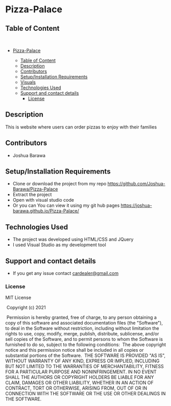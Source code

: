 
# Pizza-Palace
## Table of Content
​
- [Pizza-Palace](#pizza-palace)
 
  - [Table of Content](#table-of-content)
  - [Description](#description)
  - [Contributors](#contributors)
  - [Setup/Installation Requirements](#setupinstallation-requirements)
  - [Visuals](#visuals)
  - [Technologies Used](#technologies-used)
  - [Support and contact details](#support-and-contact-details)
    - [License](#license)



## Description
This is website where users can order pizzas to enjoy with their families
## Contributors
* Joshua Barawa
## Setup/Installation Requirements
* Clone or download the project from my repo https://github.com/Joshua-Barawa/Pizza-Palace
* Extract the project 
* Open with visual studio code
* Or you can You can view it using my git hub pages https://joshua-barawa.github.io/Pizza-Palace/

## Technologies Used
* The project was developed using HTML/CSS and JQuery
* I used Visual Studio as my development tool
## Support and contact details
* If you get any issue contact cardealer@gmail.com
### License
MIT License


​
Copyright (c) 2021 



​
Permission is hereby granted, free of charge, to any person obtaining a copy
of this software and associated documentation files (the "Software"), to deal
in the Software without restriction, including without limitation the rights
to use, copy, modify, merge, publish, distribute, sublicense, and/or sell
copies of the Software, and to permit persons to whom the Software is
furnished to do so, subject to the following conditions:
​
The above copyright notice and this permission notice shall be included in all
copies or substantial portions of the Software.
​
THE SOFTWARE IS PROVIDED "AS IS", WITHOUT WARRANTY OF ANY KIND, EXPRESS OR
IMPLIED, INCLUDING BUT NOT LIMITED TO THE WARRANTIES OF MERCHANTABILITY,
FITNESS FOR A PARTICULAR PURPOSE AND NONINFRINGEMENT. IN NO EVENT SHALL THE
AUTHORS OR COPYRIGHT HOLDERS BE LIABLE FOR ANY CLAIM, DAMAGES OR OTHER
LIABILITY, WHETHER IN AN ACTION OF CONTRACT, TORT OR OTHERWISE, ARISING FROM,
OUT OF OR IN CONNECTION WITH THE SOFTWARE OR THE USE OR OTHER DEALINGS IN THE
SOFTWARE.
